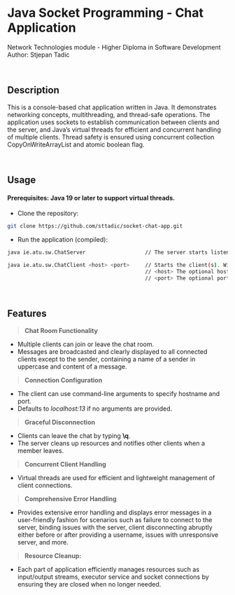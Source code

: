 # Java Socket Programming - Chat Application
Network Technologies module - Higher Diploma in Software Development <br>
Author: Stjepan Tadic

<br>

## Description
This is a console-based chat application written in Java. It demonstrates networking concepts, multithreading, and thread-safe operations. The application uses sockets to establish communication between clients and the server, and Java’s virtual threads for efficient and concurrent handling of multiple clients. Thread safety is ensured using concurrent collection CopyOnWriteArrayList and atomic boolean flag.

<br>

## Usage
#### Prerequisites: Java 19 or later to support virtual threads.
- Clone the repository:
```bash
git clone https://github.com/sttadic/socket-chat-app.git
```

- Run the application (compiled):
```bash
java ie.atu.sw.ChatServer                   // The server starts listening on default port 13 
```

```bash
java ie.atu.sw.ChatClient <host> <port>     // Starts the client(s). With no command-line arguments defaults to 'localhost', port 13
                                            // <host> The optional hostname of the server
                                            // <port> The optional port number of the server
```

<br>

## Features
> **Chat Room Functionality** <br>
- Multiple clients can join or leave the chat room.
- Messages are broadcasted and clearly displayed to all connected clients except to the sender, containing a name of a sender in uppercase and content of a message.

> **Connection Configuration** <br>
- The client can use command-line arguments to specify hostname and port.
- Defaults to *localhost:13* if no arguments are provided.

> **Graceful Disconnection** <br>
- Clients can leave the chat by typing **\q**.
- The server cleans up resources and notifies other clients when a member leaves.

> **Concurrent Client Handling** <br> 
- Virtual threads are used for efficient and lightweight management of client connections.

> **Comprehensive Error Handling** <br>
- Provides extensive error handling and displays error messages in a user-friendly fashion for scenarios such as failure to connect to the server, binding issues with the server, client disconnecting abruptly either before or after providing a username, issues with unresponsive server, and more.

> **Resource Cleanup:** <br> 
- Each part of application efficiently manages resources such as input/output streams, executor service and socket connections by ensuring they are closed when no longer needed.